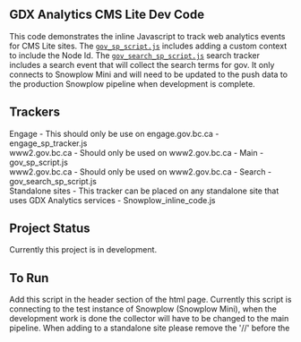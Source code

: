 ## GDX Analytics CMS Lite Dev Code

This code demonstrates the inline Javascript to track web analytics events for CMS Lite sites. The [`gov_sp_script.js`](./gov_sp_script.js) includes adding a custom context to include the Node Id. The [`gov_search_sp_script.js`](./gov_search_sp_script.js) search tracker includes a search event that will collect the search terms for gov. It only connects to Snowplow Mini and will need to be updated to the push data to the production Snowplow pipeline when development is complete.

## Trackers
Engage - This should only be use on engage.gov.bc.ca - engage_sp_tracker.js  
www2.gov.bc.ca - Should only be used on www2.gov.bc.ca - Main - gov_sp_script.js  
www2.gov.bc.ca - Should only be used on www2.gov.bc.ca - Search - gov_search_sp_script.js  
Standalone sites - This tracker can be placed on any standalone site that uses GDX Analytics services - Snowplow_inline_code.js  

## Project Status

Currently this project is in development.

## To Run

Add this script in the header section of the html page. Currently this script is connecting to the test instance of Snowplow (Snowplow Mini), when the development work is done the collector will have to be changed to the main pipeline. When adding to a standalone site please remove the '//' before the <script> tag at the top and bottom of the tracker.

## Getting Help

Please Contact ryan.janes@gov.bc.ca for questions related to this work. 

## Contributors

The GDX analytics team will be the main contributors to this project currently. They will also maintain the code as well. 

## License

Copyright 2015 Province of British Columbia

Licensed under the Apache License, Version 2.0 (the "License");
you may not use this file except in compliance with the License.
You may obtain a copy of the License at

   http://www.apache.org/licenses/LICENSE-2.0

Unless required by applicable law or agreed to in writing, software
distributed under the License is distributed on an "AS IS" BASIS,
WITHOUT WARRANTIES OR CONDITIONS OF ANY KIND, either express or implied.
See the License for the specific language governing permissions and limitations under the License.

